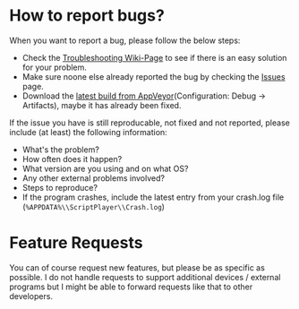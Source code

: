 # How to report bugs?

When you want to report a bug, please follow the below steps:

* Check the [Troubleshooting Wiki-Page](https://github.com/FredTungsten/ScriptPlayer/wiki/Troubleshooting) to see if there is an easy solution for your problem.
* Make sure noone else already reported the bug by checking the [Issues](https://github.com/FredTungsten/ScriptPlayer/issues) page.
* Download the [latest build from AppVeyor](https://ci.appveyor.com/project/FredTungsten/scriptplayer)(Configuration: Debug -> Artifacts), maybe it has already been fixed.

If the issue you have is still reproducable, not fixed and not reported, please include (at least) the following information:

* What's the problem?
* How often does it happen?
* What version are you using and on what OS?
* Any other external problems involved?
* Steps to reproduce?
* If the program crashes, include the latest entry from your crash.log file (``%APPDATA%\\ScriptPlayer\\Crash.log``)

# Feature Requests

You can of course request new features, but please be as specific as possible. I do not handle requests to support additional devices / external programs but I might be able to forward requests like that to other developers.